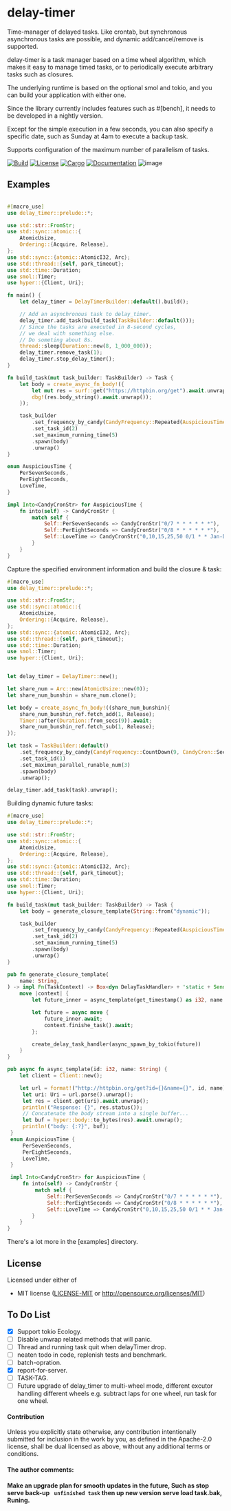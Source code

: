 # delay-timer
Time-manager of delayed tasks. Like crontab, but synchronous asynchronous tasks are possible, and dynamic add/cancel/remove is supported.

delay-timer is a task manager based on a time wheel algorithm, which makes it easy to manage timed tasks, or to periodically execute arbitrary tasks such as closures.

The underlying runtime is based on the optional smol and tokio, and you can build your application with either one.

Since the library currently includes features such as #[bench], it needs to be developed in a nightly version.

Except for the simple execution in a few seconds, you can also specify a specific date, 
such as Sunday at 4am to execute a backup task.

Supports configuration of the maximum number of parallelism of tasks.

[![Build](https://github.com/BinChengZhao/delay-timer/workflows/Build%20and%20test/badge.svg)](
https://github.com/BinChengZhao/delay-timer/actions)
[![License](https://img.shields.io/badge/license-MIT%2FApache--2.0-blue.svg)](
https://github.com/BinChengZhao/delay-timer)
[![Cargo](https://img.shields.io/crates/v/delay_timer.svg)](
https://crates.io/BinChengZhao/delay_timer)
[![Documentation](https://docs.rs/delay_timer/badge.svg)](
https://docs.rs/delay_timer)
![image](https://github.com/BinChengZhao/delay-timer/blob/master/structural_drawing/DelayTImer.png)
## Examples


 ``` rust

 #[macro_use]
 use delay_timer::prelude::*;

 use std::str::FromStr;
 use std::sync::atomic::{
     AtomicUsize,
     Ordering::{Acquire, Release},
 };
 use std::sync::{atomic::AtomicI32, Arc};
 use std::thread::{self, park_timeout};
 use std::time::Duration;
 use smol::Timer;
 use hyper::{Client, Uri};

 fn main() {
     let delay_timer = DelayTimerBuilder::default().build();

     // Add an asynchronous task to delay_timer.
     delay_timer.add_task(build_task(TaskBuilder::default()));
     // Since the tasks are executed in 8-second cycles,
     // we deal with something else.
     // Do someting about 8s.
     thread::sleep(Duration::new(8, 1_000_000));
     delay_timer.remove_task(1);
     delay_timer.stop_delay_timer();
 }

 fn build_task(mut task_builder: TaskBuilder) -> Task {
     let body = create_async_fn_body!({
         let mut res = surf::get("https://httpbin.org/get").await.unwrap();
         dbg!(res.body_string().await.unwrap());
     });

     task_builder
         .set_frequency_by_candy(CandyFrequency::Repeated(AuspiciousTime::PerEightSeconds))
         .set_task_id(2)
         .set_maximum_running_time(5)
         .spawn(body)
         .unwrap()
 }
 
 enum AuspiciousTime {
     PerSevenSeconds,
     PerEightSeconds,
     LoveTime,
 }

 impl Into<CandyCronStr> for AuspiciousTime {
     fn into(self) -> CandyCronStr {
         match self {
             Self::PerSevenSeconds => CandyCronStr("0/7 * * * * * *"),
             Self::PerEightSeconds => CandyCronStr("0/8 * * * * * *"),
             Self::LoveTime => CandyCronStr("0,10,15,25,50 0/1 * * Jan-Dec * 2020-2100"),
         }
     }
 }
 ```


 Capture the specified environment information and build the closure & task:

 ``` rust
 #[macro_use]
 use delay_timer::prelude::*;

 use std::str::FromStr;
 use std::sync::atomic::{
     AtomicUsize,
     Ordering::{Acquire, Release},
 };
 use std::sync::{atomic::AtomicI32, Arc};
 use std::thread::{self, park_timeout};
 use std::time::Duration;
 use smol::Timer;
 use hyper::{Client, Uri};


 let delay_timer = DelayTimer::new();

 let share_num = Arc::new(AtomicUsize::new(0));
 let share_num_bunshin = share_num.clone();

 let body = create_async_fn_body!((share_num_bunshin){
     share_num_bunshin_ref.fetch_add(1, Release);
     Timer::after(Duration::from_secs(9)).await;
     share_num_bunshin_ref.fetch_sub(1, Release);
 });

 let task = TaskBuilder::default()
     .set_frequency_by_candy(CandyFrequency::CountDown(9, CandyCron::Secondly))
     .set_task_id(1)
     .set_maximun_parallel_runable_num(3)
     .spawn(body)
     .unwrap();

 delay_timer.add_task(task).unwrap();

 ```



 Building dynamic future tasks:
 ``` rust
 #[macro_use]
 use delay_timer::prelude::*;

 use std::str::FromStr;
 use std::sync::atomic::{
     AtomicUsize,
     Ordering::{Acquire, Release},
 };
 use std::sync::{atomic::AtomicI32, Arc};
 use std::thread::{self, park_timeout};
 use std::time::Duration;
 use smol::Timer;
 use hyper::{Client, Uri};

 fn build_task(mut task_builder: TaskBuilder) -> Task {
     let body = generate_closure_template(String::from("dynamic"));

     task_builder
         .set_frequency_by_candy(CandyFrequency::Repeated(AuspiciousTime::PerEightSeconds))
         .set_task_id(2)
         .set_maximum_running_time(5)
         .spawn(body)
         .unwrap()
 }

 pub fn generate_closure_template(
     name: String,
 ) -> impl Fn(TaskContext) -> Box<dyn DelayTaskHandler> + 'static + Send + Sync {
     move |context| {
         let future_inner = async_template(get_timestamp() as i32, name.clone());

         let future = async move {
             future_inner.await;
             context.finishe_task().await;
         };

         create_delay_task_handler(async_spawn_by_tokio(future))
     }
 }

 pub async fn async_template(id: i32, name: String) {
     let client = Client::new();

     let url = format!("http://httpbin.org/get?id={}&name={}", id, name);
      let uri: Uri = url.parse().unwrap();
      let res = client.get(uri).await.unwrap();
      println!("Response: {}", res.status());
      // Concatenate the body stream into a single buffer...
      let buf = hyper::body::to_bytes(res).await.unwrap();
      println!("body: {:?}", buf);
  }
  enum AuspiciousTime {
      PerSevenSeconds,
      PerEightSeconds,
      LoveTime,
  }
 
  impl Into<CandyCronStr> for AuspiciousTime {
      fn into(self) -> CandyCronStr {
          match self {
              Self::PerSevenSeconds => CandyCronStr("0/7 * * * * * *"),
              Self::PerEightSeconds => CandyCronStr("0/8 * * * * * *"),
              Self::LoveTime => CandyCronStr("0,10,15,25,50 0/1 * * Jan-Dec * 2020-2100"),
         }
     }
 }
 ```
There's a lot more in the [examples] directory.


## License

Licensed under either of

 * MIT license ([LICENSE-MIT](LICENSE-MIT) or http://opensource.org/licenses/MIT)


## To Do List
- [x] Support tokio Ecology.
- [ ] Disable unwrap related methods that will panic.
- [ ] Thread and running task quit when delayTimer drop.
- [ ] neaten todo in code, replenish tests and benchmark.
- [ ] batch-opration.
- [x] report-for-server.
- [ ] TASK-TAG.
- [ ] Future upgrade of delay_timer to multi-wheel mode, different excutor handling different wheels e.g. subtract laps for one wheel, run task for one wheel.

#### Contribution

Unless you explicitly state otherwise, any contribution intentionally submitted
for inclusion in the work by you, as defined in the Apache-2.0 license, shall be
dual licensed as above, without any additional terms or conditions.


#### The author comments:

#### Make an upgrade plan for smooth updates in the future, Such as stop serve  back-up ` unfinished task`  then up new version serve load task.bak, Runing.
